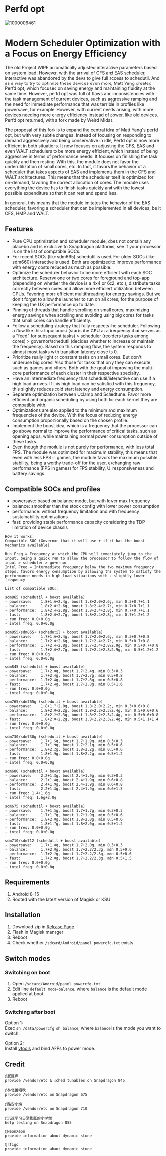 # Perfd opt
![1000006461](https://github.com/user-attachments/assets/bd9a1384-dde5-4654-a80d-6687fc9e714a)

# Modern Scheduler Optimization with a Focus on Energy Efficiency

The old Project WIPE automatically adjusted interactive parameters based on system load. However, with the arrival of CFS and EAS scheduler, interactive was abandoned by the devs to give full access to schedutil. And as a way to try to optimize these devices even more, Matt Yang created Perfd opt, which focused on saving energy and maintaining fluidity at the same time. However, perfd ​​opt was full of flaws and inconsistencies with the task management of current devices, such as aggressive ramping and the need for immediate performance that was terrible in profiles like powersave, for example. However, with current needs arising, with more devices needing more energy efficiency instead of power, like old devices. Perfd opt returned, with a fork made by Weird Midas.

The proposal of this fork is to expand the central idea of ​​Matt Yang's perfd ​​opt, but with very subtle changes. Instead of focusing on responding to demand aggressively and being conservative in idle, Perfd opt is now more efficient in both situations. It now focuses on adjusting the CFS, EAS and even WALT schedulers to be more energy efficient, which instead of being aggressive in terms of performance needs: It focuses on finishing the task quickly and then resting. With this, the module does not favor the underutilization of small cores, etc. In fact, it favors the behavior of a scheduler that takes aspects of EAS and implements them in the CFS and WALT architectures. This means that the scheduler itself is optimized for on-demand, favoring the correct allocation of cores. The module uses everything the device has to finish tasks quickly and with the lowest possible expenditure so that it can rest and spend less.

In general, this means that the module imitates the behavior of the EAS scheduler, favoring a scheduler that can be implemented in all devices, be it CFS, HMP and WALT.

## Features

- Pure CPU optimization and scheduler module, does not contain any placebo and is exclusive to Snapdragon platforms, see if your processor is on the list of compatible SOCs.
- For recent SOCs (like sdm665) schedutil is used. For older SOCs (like sdm660) interactive is used. Both are optimized to improve performance with energy costs reduced as much as possible.
- Optimize the scheduler behavior to be more efficient with each SOC architecture. Reserve one or two cores for foreground and top-app (depending on whether the device is a 4x4 or 6x2, etc.), distribute tasks correctly between cores and allow more efficient utilization between CPUs. Favoring more efficient multithreading for energy savings. But we don't forget to allow the launcher to run on all cores, for the purpose of keeping the UX performance up to date.
- Pinning of threads that handle scrolling on small cores, maximizing energy savings when scrolling and avoiding using big cores for tasks that small cores can handle efficiently.
- Follow a scheduling strategy that fully respects the scheduler. Following a flow like this: Input boost (starts the CPU at a frequency that serves as a "feed" for subsequent tasks) > scheduler (reorders tasks among cores) > governor/schedutil (decides whether to increase or maintain the frequency). Based on this ramping flow, the system responds to almost most tasks with transition latency close to 0.
- Prioritize really light or constant tasks on small cores. But don't underuse big cores! Also those for tasks that only they can execute, such as games and others. Both with the goal of improving the multi-core performance of each cluster in their respective specialty.
- Have an intermediate frequency that schedutil/interactive can use if a high load arrives. If this high load can be satisfied with this frequency, this slightly reduces cold start latency and energy consumption.
- Separate optimization between Uclamp and Schedtune. Favor more efficient and organic scheduling by using both for each kernel they are compatible with.
- Optimizations are also applied to the minimum and maximum frequencies of the device. With the focus of reducing energy consumption proportionally based on the chosen profile.
- Implement the boost idea, which is a frequency that the processor can go above normal to improve the performance of critical tasks, such as opening apps, while maintaining normal power consumption outside of these tasks.
- Even though the module is not purely for performance, with less total FPS. The module was optimized for maximum stability, this means that even with less FPS in games, the module favors the maximum possible stability, being a worthy trade-off for the user, exchanging raw performance (FPS in games) for FPS stability, UI responsiveness and battery savings.

## Compatible SOCs and profiles

- powersave: based on balance mode, but with lower max frequency
- balance: smoother than the stock config with lower power consumption
- performance: without frequency limitation and with frequency sustainability optimizations
- fast: providing stable performance capacity considering the TDP limitation of device chassis

```plain
How it works:
Compatible SOC (Governor that it will use + if it has the boost mechanics available)

Run Freq = Frequency at which the CPU will immediately jump to the input, being a quick run to allow the processor to follow the flow of input > scheduler > governor
Intel Freq = Intermediate frequency below the two maximum frequency steps, favors energy consumption by allowing the system to satisfy the performance needs in high load situations with a slightly lower frequency

List of compatible SOCs:

sdm865 (schedutil + boost available)
- powersave:    1.8+1.6+2.4g, boost 1.8+2.0+2.6g, min 0.3+0.7+1.1
- balance:      1.8+2.0+2.6g, boost 1.8+2.4+2.7g, min 0.7+0.7+1.1
- performance:  1.8+2.4+2.8g, boost 1.8+2.4+2.8g, min 0.7+0.7+1.1
- fast:         1.8+2.0+2.7g, boost 1.8+2.4+2.8g, min 0.7+1.2+1.2
- run freq: 0.0+0.0g
- intel freq: 0.0+0.0g

sdm855/sdm855+ (schedutil + boost available)
- powersave:    1.7+1.6+2.4g, boost 1.7+2.0+2.6g, min 0.3+0.7+0.8
- balance:      1.7+2.0+2.6g, boost 1.7+2.4+2.7g, min 0.5+0.7+0.8
- performance:  1.7+2.4+2.8g, boost 1.7+2.4+2.8/2.9g, min 0.5+0.7+0.8
- fast:         1.7+2.0+2.7g, boost 1.7+2.4+2.8/2.9g, min 0.5+1.2+1.2
- run freq: 0.0+0.0g
- intel freq: 0.0+0.0g

sdm845 (schedutil + boost available)
- powersave:    1.7+2.0g, boost 1.7+2.4g, min 0.3+0.3
- balance:      1.7+2.4g, boost 1.7+2.7g, min 0.5+0.8
- performance:  1.7+2.8g, boost 1.7+2.8g, min 0.5+0.8
- fast:         1.7+2.4g, boost 1.7+2.8g, min 0.5+1.6
- run freq: 0.0+0.0g
- intel freq: 0.0+0.0g

sdm765/sdm765g (schedutil + boost available)
- powersave:    1.8+1.7+2.0g, boost 1.8+2.0+2.2g, min 0.3+0.6+0.8
- balance:      1.8+2.0+2.2g, boost 1.8+2.2+2.3/2.4g, min 0.5+0.6+0.6
- performance:  1.8+2.2+2.3g, boost 1.8+2.2+2.3/2.4g, min 0.5+0.6+0.8
- fast:         1.8+2.0+2.2g, boost 1.8+2.2+2.3/2.4g, min 0.5+1.1+1.4
- run freq: 0.0+0.0g
- intel freq: 0.0+0.0g

sdm730/sdm730g (schedutil + boost available)
- powersave:    1.7+1.5g, boost 1.7+1.9g, min 0.3+0.3
- balance:      1.7+1.9g, boost 1.7+2.1g, min 0.5+0.6
- performance:  1.8+2.2g, boost 1.8+2.2g, min 0.5+0.6
- fast:         1.8+1.9g, boost 1.8+2.2g, min 0.5+1.2
- run freq: 0.0+0.0g
- intel freq: 0.0+0.0g

sdm680 (schedutil + boost available)
- powersave:    2.2+1.8g, boost 2.4+1.9g, min 0.3+0.3
- balance:      2.2+1.8g, boost 2.4+1.9g, min 0.6+0.8
- performance:  2.4+1.9g, boost 2.4+1.9g, min 0.6+0.8
- fast:         2.2+1.8g, boost 2.4+1.9g, min 0.6+1.3
- run freq: 1.4+1.6g
- intel freq: 1.6g+2.0g

sdm675 (schedutil + boost available)
- powersave:    1.7+1.5g, boost 1.7+1.7g, min 0.3+0.3
- balance:      1.7+1.7g, boost 1.7+1.9g, min 0.5+0.6
- performance:  1.8+2.0g, boost 1.8+2.0g, min 0.5+0.6
- fast:         1.8+1.7g, boost 1.8+2.0g, min 0.5+1.2
- run freq: 0.0+0.0g
- intel freq: 0.0+0.0g

sdm710/sdm712 (schedutil + boost available)
- powersave:    1.7+1.8g, boost 1.7+2.0g, min 0.3+0.3
- balance:      1.7+2.0g, boost 1.7+2.2/2.3g, min 0.5+0.6
- performance:  1.7+2.2g, boost 1.7+2.2/2.3g, min 0.5+0.6
- fast:         1.7+2.0g, boost 1.7+2.2/2.3g, min 0.5+1.5
- run freq: 0.0+0.0g
- intel freq: 0.0+0.0g
```

## Requirements

1. Android 8-15
2. Rooted with the latest version of Magisk or KSU

## Installation

1. Download zip in [Release Page](https://github.com/yc9559/perfd-opt/releases)
2. Flash in Magisk manager
3. Reboot
4. Check whether `/sdcard/Android/panel_powercfg.txt` exists

## Switch modes

### Switching on boot

1. Open `/sdcard/Android/panel_powercfg.txt`
2. Edit line `default_mode=balance`, where `balance` is the default mode applied at boot
3. Reboot

### Switching after boot

Option 1:  
Exec `sh /data/powercfg.sh balance`, where `balance` is the mode you want to switch.  

Option 2:  
Install [vtools](https://www.coolapk.com/apk/com.omarea.vtools) and bind APPs to power mode.  

## Credit

```plain
@屁屁痒
provide /vendor/etc & sched tunables on Snapdragon 845

@林北蓋唱秋
provide /vendor/etc on Snapdragon 675

@酪安小煸
provide /vendor/etc on Snapdragon 710

@沉迷学习日渐膨胀的小学僧
help testing on Snapdragon 855

@NeonXeon
provide information about dynamic stune

@rfigo
provide information about dynamic stune
```